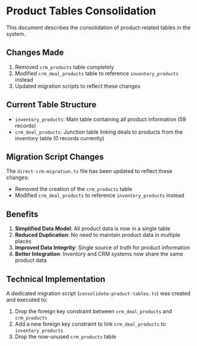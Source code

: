 # Product Tables Consolidation

This document describes the consolidation of product-related tables in the system.

## Changes Made

1. Removed `crm_products` table completely
2. Modified `crm_deal_products` table to reference `inventory_products` instead
3. Updated migration scripts to reflect these changes

## Current Table Structure

- `inventory_products`: Main table containing all product information (59 records)
- `crm_deal_products`: Junction table linking deals to products from the inventory table (0 records currently)

## Migration Script Changes

The `direct-crm-migration.ts` file has been updated to reflect these changes:
- Removed the creation of the `crm_products` table
- Modified `crm_deal_products` to reference `inventory_products` instead

## Benefits

1. **Simplified Data Model**: All product data is now in a single table
2. **Reduced Duplication**: No need to maintain product data in multiple places
3. **Improved Data Integrity**: Single source of truth for product information
4. **Better Integration**: Inventory and CRM systems now share the same product data

## Technical Implementation

A dedicated migration script (`consolidate-product-tables.ts`) was created and executed to:
1. Drop the foreign key constraint between `crm_deal_products` and `crm_products`
2. Add a new foreign key constraint to link `crm_deal_products` to `inventory_products`
3. Drop the now-unused `crm_products` table